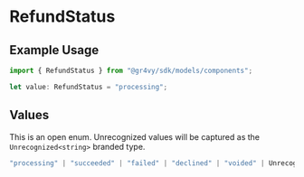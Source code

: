 # RefundStatus

## Example Usage

```typescript
import { RefundStatus } from "@gr4vy/sdk/models/components";

let value: RefundStatus = "processing";
```

## Values

This is an open enum. Unrecognized values will be captured as the `Unrecognized<string>` branded type.

```typescript
"processing" | "succeeded" | "failed" | "declined" | "voided" | Unrecognized<string>
```